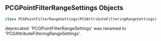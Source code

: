 ## PCGPointFilterRangeSettings Objects

```python
class PCGPointFilterRangeSettings(PCGAttributeFilteringRangeSettings)
```

deprecated: 'PCGPointFilterRangeSettings' was renamed to 'PCGAttributeFilteringRangeSettings'.

<a id="unreal.PCGAttributePropertySelectorBlueprintHelpers"></a>